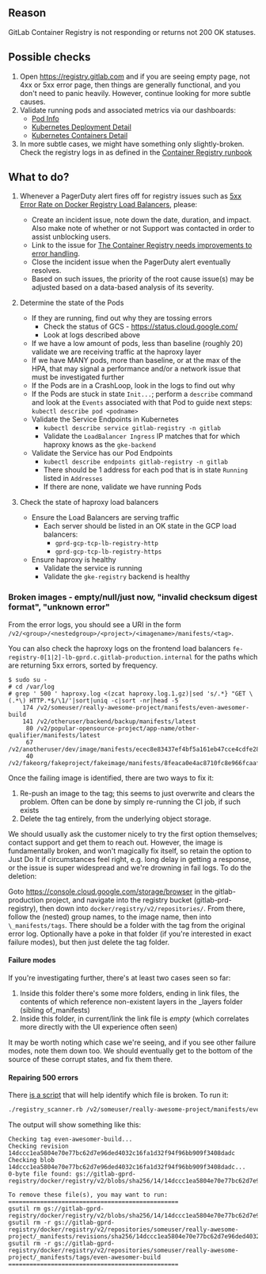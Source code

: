 ## Reason

GitLab Container Registry is not responding or returns not 200 OK statuses.

## Possible checks

1. Open <https://registry.gitlab.com> and if you are seeing empty page, not 4xx or 5xx error page, then things are generally functional, and you don't need to panic heavily.  However, continue looking for more subtle causes.
1. Validate running pods and associated metrics via our dashboards:
   * [Pod Info](https://dashboards.gitlab.net/d/registry-pod/registry-pod-info)
   * [Kubernetes Deployment Detail](https://dashboards.gitlab.net/d/registry-kube-deployments/registry-kube-deployment-detail)
   * [Kubernetes Containers Detail](https://dashboards.gitlab.net/d/registry-kube-containers/registry-kube-containers-detail)
1. In more subtle cases, we might have something only slightly-broken.  Check the registry logs in as defined in the [Container Registry runbook](./README.md#logging)

## What to do?

1. Whenever a PagerDuty alert fires off for registry issues such as [5xx Error Rate on Docker Registry Load Balancers](https://gitlab.pagerduty.com/incidents/PFC3EAS), please:
    * Create an incident issue, note down the date, duration, and impact.  Also make note of whether or not Support was contacted in order to assist unblocking users.
    * Link to the issue for [The Container Registry needs improvements to error handling](https://gitlab.com/gitlab-org/gitlab/issues/32907).
    * Close the incident issue when the PagerDuty alert eventually resolves.
    * Based on such issues, the priority of the root cause issue(s) may be adjusted based on a data-based analysis of its severity.

1. Determine the state of the Pods
    * If they are running, find out why they are tossing errors
      * Check the status of GCS - <https://status.cloud.google.com/>
      * Look at logs described above
    * If we have a low amount of pods, less than baseline (roughly 20) validate
      we are receiving traffic at the haproxy layer
    * If we have MANY pods, more than baseline, or at the max of the HPA, that
      may signal a performance and/or a network issue that must be investigated
      further
    * If the Pods are in a CrashLoop, look in the logs to find out why
    * If the Pods are stuck in state `Init...`; perform a `describe` command and
      look at the `Events` associated with that Pod to guide next steps: `kubectl
      describe pod <podname>`
    * Validate the Service Endpoints in Kubernetes
      * `kubectl describe service gitlab-registry -n gitlab`
      * Validate the `LoadBalancer Ingress` IP matches that for which haproxy
        knows as the `gke-backend`
    * Validate the Service has our Pod Endpoints
      * `kubectl describe endpoints gitlab-registry -n gitlab`
      * There should be 1 address for each pod that is in state `Running` listed
        in `Addresses`
      * If there are none, validate we have running Pods

1. Check the state of haproxy load balancers
    * Ensure the Load Balancers are serving traffic
      * Each server should be listed in an OK state in the GCP load balancers:
        * `gprd-gcp-tcp-lb-registry-http`
        * `gprd-gcp-tcp-lb-registry-https`
    * Ensure haproxy is healthy
      * Validate the service is running
      * Validate the `gke-registry` backend is healthy

### Broken images - empty/null/just now, "invalid checksum digest format", "unknown error"

From the error logs, you should see a URI in the form `/v2/<group>/<nestedgroup>/<project>/<imagename>/manifests/<tag>`.

You can also check the haproxy logs on the frontend load balancers `fe-registry-0[1|2]-lb-gprd.c.gitlab-production.internal` for the paths which are returning 5xx errors, sorted by frequency.

```
$ sudo su -
# cd /var/log
# grep ' 500 ' haproxy.log <(zcat haproxy.log.1.gz)|sed 's/.*} "GET \(.*\) HTTP.*$/\1/'|sort|uniq -c|sort -nr|head -5
    174 /v2/someuser/really-awesome-project/manifests/even-awesomer-build
    141 /v2/otheruser/backend/backup/manifests/latest
     80 /v2/popular-opensource-project/app-name/other-qualifier/manifests/latest
     67 /v2/anotheruser/dev/image/manifests/ecec8e83437ef4bf5a161eb47cce4cdfe285b87e
     40 /v2/fakeorg/fakeproject/fakeimage/manifests/8feaca0e4ac8710fc8e966fcaaf038f656db4571
```

Once the failing image is identified, there are two ways to fix it:

1. Re-push an image to the tag; this seems to just overwrite and clears the problem.  Often can be done by simply re-running the CI job, if such exists
1. Delete the tag entirely, from the underlying object storage.

We should usually ask the customer nicely to try the first option themselves; contact support and get them to reach out.  However, the image is fundamentally broken, and won't magically fix itself, so retain the option to Just Do It if circumstances feel right, e.g. long delay in getting a response, or the issue is super widespread and we're drowning in fail logs.  To do the deletion:

Goto <https://console.cloud.google.com/storage/browser> in the gitlab-production project, and navigate into the registry bucket (gitlab-prd-registry), then down into `docker/registry/v2/repositories/`.  From there, follow the (nested) group names, to the image name, then into `\_manifests/tags`.  There should be a folder with the tag from the original error log.  Optionally have a poke in that folder (if you're interested in exact failure modes), but then just delete the tag folder.

#### Failure modes

If you're investigating further, there's at least two cases seen so far:

1. Inside this folder there's some more folders, ending in link files, the contents of which reference non-existent layers in the _layers folder (sibling of_manifests)
1. Inside this folder, in current/link the link file is *empty* (which correlates more directly with the UI experience often seen)

It may be worth noting which case we're seeing, and if you see other failure modes, note them down too.  We should eventually get to the bottom of the source of these corrupt states, and fix them there.

#### Repairing 500 errors

There [is a script](../../scripts/registry_scanner.rb) that will help identify which file is broken. To run it:

```sh
./registry_scanner.rb /v2/someuser/really-awesome-project/manifests/even-awesomer-build
```

The output will show something like this:

```
Checking tag even-awesomer-build...
Checking revision 14dccc1ea5804e70e77bc62d7e96ded4032c16fa1d32f94f96bb909f3408dadc
Checking blob 14dccc1ea5804e70e77bc62d7e96ded4032c16fa1d32f94f96bb909f3408dadc...
0-byte file found: gs://gitlab-gprd-registry/docker/registry/v2/blobs/sha256/14/14dccc1ea5804e70e77bc62d7e96ded4032c16fa1d32f94f96bb909f3408dadc/data

To remove these file(s), you may want to run:
================================================
gsutil rm gs://gitlab-gprd-registry/docker/registry/v2/blobs/sha256/14/14dccc1ea5804e70e77bc62d7e96ded4032c16fa1d32f94f96bb909f3408dadc/data
gsutil rm -r gs://gitlab-gprd-registry/docker/registry/v2/repositories/someuser/really-awesome-project/_manifests/revisions/sha256/14dccc1ea5804e70e77bc62d7e96ded4032c16fa1d32f94f96bb909f3408dadc
gsutil rm -r gs://gitlab-gprd-registry/docker/registry/v2/repositories/someuser/really-awesome-project/_manifests/tags/even-awesomer-build
================================================
```
